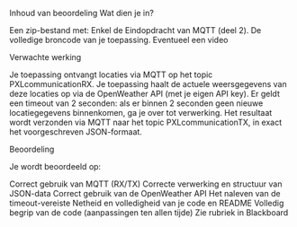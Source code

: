 Inhoud van beoordeling
Wat dien je in?


Een zip-bestand met:
Enkel de Eindopdracht van MQTT (deel 2).
De volledige broncode van je toepassing.
Eventueel een video


Verwachte werking


Je toepassing ontvangt locaties via MQTT op het topic PXLcommunicationRX.
Je toepassing haalt de actuele weersgegevens van deze locaties op via de OpenWeather API (met je eigen API key).
Er geldt een timeout van 2 seconden: als er binnen 2 seconden geen nieuwe locatiegegevens binnenkomen, ga je over tot verwerking.
Het resultaat wordt verzonden via MQTT naar het topic PXLcommunicationTX, in exact het voorgeschreven JSON-formaat.


Beoordeling


Je wordt beoordeeld op:

Correct gebruik van MQTT (RX/TX)
Correcte verwerking en structuur van JSON-data
Correct gebruik van de OpenWeather API
Het naleven van de timeout-vereiste
Netheid en volledigheid van je code en README
Volledig begrip van de code (aanpassingen ten allen tijde)
Zie rubriek in Blackboard
